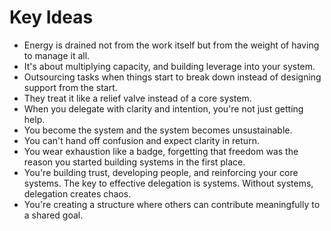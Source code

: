 # Key Ideas

- Energy is drained not from the work itself but from the weight of having to manage it all.
- It's about multiplying capacity, and building leverage into your system.
- Outsourcing tasks when things start to break down instead of designing support from the start.
- They treat it like a relief valve instead of a core system.
- When you delegate with clarity and intention, you're not just getting help.
- You become the system and the system becomes unsustainable.
- You can't hand off confusion and expect clarity in return.
- You wear exhaustion like a badge, forgetting that freedom was the reason you started building systems in the first place.
- You're building trust, developing people, and reinforcing your core systems. The key to effective delegation is systems. Without systems, delegation creates chaos.
- You're creating a structure where others can contribute meaningfully to a shared goal.
